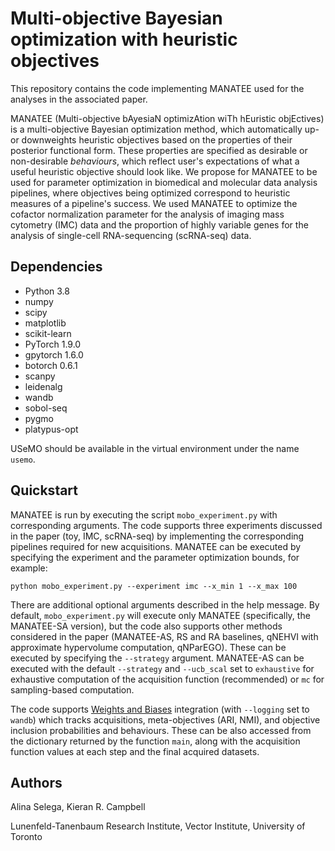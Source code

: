 # Multi-objective Bayesian optimization with heuristic objectives
This repository contains the code implementing MANATEE used for the analyses in the associated paper. 

MANATEE (Multi-objective bAyesiaN optimizAtion wiTh hEuristic objEctives) is a multi-objective Bayesian optimization method, which automatically up- or downweights heuristic objectives based on the properties of their posterior functional form. These properties are specified as desirable or non-desirable *behaviours*, which reflect user's expectations of what a useful heuristic objective should look like. We propose for MANATEE to be used for parameter optimization in biomedical and molecular data analysis pipelines, where objectives being optimized correspond to heuristic measures of a pipeline's success. We used MANATEE to optimize the cofactor normalization parameter for the analysis of imaging mass cytometry (IMC) data and the proportion of highly variable genes for the analysis of single-cell RNA-sequencing (scRNA-seq) data.

## Dependencies

- Python 3.8
- numpy
- scipy
- matplotlib
- scikit-learn
- PyTorch 1.9.0
- gpytorch 1.6.0
- botorch 0.6.1
- scanpy
- leidenalg
- wandb
- sobol-seq
- pygmo
- platypus-opt

USeMO should be available in the virtual environment under the name `usemo`.

## Quickstart 

MANATEE is run by executing the script `mobo_experiment.py` with corresponding arguments. The code supports three experiments discussed in the paper (toy, IMC, scRNA-seq) by implementing the corresponding pipelines required for new acquisitions. MANATEE can be executed by specifying the experiment and the parameter optimization bounds, for example:

```
python mobo_experiment.py --experiment imc --x_min 1 --x_max 100
```

There are additional optional arguments described in the help message. By default, `mobo_experiment.py` will execute only MANATEE (specifically, the MANATEE-SA version), but the code also supports other methods considered in the paper (MANATEE-AS, RS and RA baselines, qNEHVI with approximate hypervolume computation, qNParEGO). These can be executed by specifying the `--strategy` argument. MANATEE-AS can be executed with the default `--strategy` and `--ucb_scal` set to `exhaustive` for exhaustive computation of the acquisition function (recommended) or `mc` for sampling-based computation.

The code supports [Weights and Biases](https://wandb.ai) integration (with `--logging` set to `wandb`) which tracks acquisitions, meta-objectives (ARI, NMI), and objective inclusion probabilities and behaviours. These can be also accessed from the dictionary returned by the function `main`, along with the acquisition function values at each step and the final acquired datasets.

## Authors

Alina Selega, Kieran R. Campbell

Lunenfeld-Tanenbaum Research Institute, Vector Institute, University of Toronto
